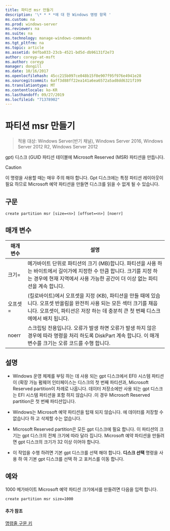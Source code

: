 ```yaml
---
title: 파티션 msr 만들기
description: '\* * * *에 대 한 Windows 명령 항목 '
ms.custom: na
ms.prod: windows-server
ms.reviewer: na
ms.suite: na
ms.technology: manage-windows-commands
ms.tgt_pltfrm: na
ms.topic: article
ms.assetid: 04fba033-23cb-4521-bd5d-db96131f2e73
author: coreyp-at-msft
ms.author: coreyp
manager: dongill
ms.date: 10/16/2017
ms.openlocfilehash: 45cc215b097ce048b15f0e907f95f976e4941e28
ms.sourcegitcommit: 6aff3d88ff22ea141a6ea6572a5ad8dd6321f199
ms.translationtype: MT
ms.contentlocale: ko-KR
ms.lasthandoff: 09/27/2019
ms.locfileid: "71378902"
---
```

# <a name="create-partition-msr"></a>파티션 msr 만들기

>적용 대상: Windows Server(반기 채널), Windows Server 2016, Windows Server 2012 R2, Windows Server 2012

gpt\) 디스크 \(GUID 파티션 테이블에 Microsoft Reserved \(MSR\) 파티션을 만듭니다.  
  
> [!CAUTION]  
> 이 명령을 사용할 때는 매우 주의 해야 합니다. Gpt 디스크에는 특정 파티션 레이아웃이 필요 하므로 Microsoft 예약 파티션을 만들면 디스크를 읽을 수 없게 될 수 있습니다.  
  
  
  
## <a name="syntax"></a>구문  
  
```  
create partition msr [size=<n>] [offset=<n>] [noerr]  
```  
  
## <a name="parameters"></a>매개 변수  
  
|  매개 변수  |                                                                                                                         설명                                                                                                                         |
|-------------|-------------------------------------------------------------------------------------------------------------------------------------------------------------------------------------------------------------------------------------------------------------|
|  크기\=<n>  |               메가바이트 단위로 파티션의 크기 \(MB\)합니다. 파티션을 사용 하는 바이트에서 길이가에 지정한 수 만큼 <n>합니다. 크기를 지정 하는 경우에 현재 지역에서 사용 가능한 공간이 더 이상 없는 파티션을 계속 합니다.               |
| 오프셋\=<n> | (킬로바이트)에서 오프셋을 지정 \(KB\), 파티션을 만들 때에 있습니다. 오프셋 반올림을 완전히 사용 되는 모든 섹터 크기를 채웁니다. 오프셋이, 파티션은 저장 하는 데 충분히 큰 첫 번째 디스크에에서 배치 됩니다. |
|    noerr    |                            스크립팅 전용입니다. 오류가 발생 하면 오류가 발생 하지 않은 경우에 따라 명령을 처리 하도록 DiskPart 계속 합니다. 이 매개 변수를 크기는 오류 코드를 수행 합니다.                             |
  
## <a name="remarks"></a>설명  
  
-   Windows 운영 체제를 부팅 하는 데 사용 되는 gpt 디스크에서 EFI\) 시스템 파티션이 \(확장 가능 펌웨어 인터페이스는 디스크의 첫 번째 파티션과, Microsoft Reserved partition이 차례로 나옵니다. 데이터 저장소에만 사용 되는 gpt 디스크는 EFI 시스템 파티션을 포함 하지 않습니다 .이 경우 Microsoft Reserved partition은 첫 번째 파티션입니다.  
  
-   Windows는 Microsoft 예약 파티션을 탑재 되지 않습니다. 에 데이터를 저장할 수 없습니다 하 고 삭제할 수는 없습니다.  
  
-   Microsoft Reserved partition은 모든 gpt 디스크에 필요 합니다. 이 파티션의 크기는 gpt 디스크의 전체 크기에 따라 달라 집니다. Microsoft 예약 파티션을 만들려면 gpt 디스크의 크기가 32 이상 이어야 합니다.  
  
-   이 작업을 수행 하려면 기본 gpt 디스크를 선택 해야 합니다. **디스크 선택** 명령을 사용 하 여 기본 gpt 디스크를 선택 하 고 포커스를 이동 합니다.  
  
## <a name="BKMK_examples"></a>예와  
1000 메가바이트 Microsoft 예약 파티션 크기에서를 만들려면 다음을 입력 합니다.  
  
```  
create partition msr size=1000  
```  
  
#### <a name="additional-references"></a>추가 참조  
[명령줄 구문 키](command-line-syntax-key.md)  
  

  


